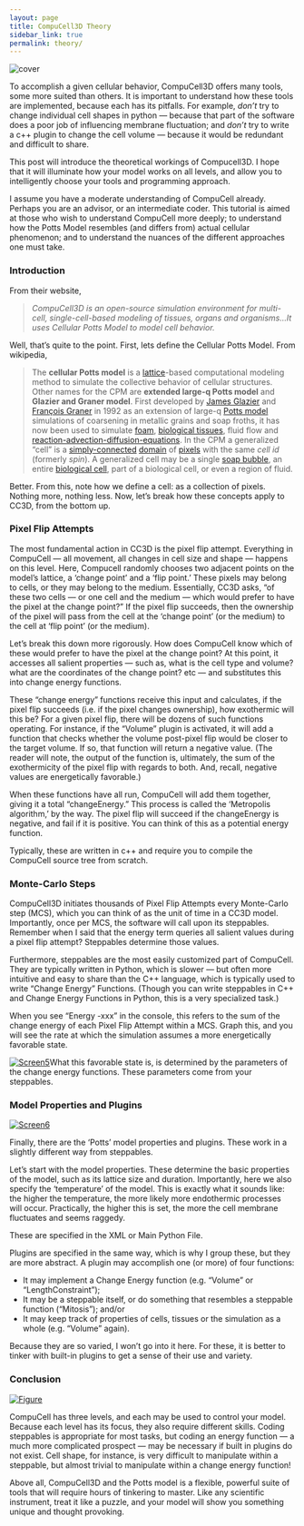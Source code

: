 ```yaml
---
layout: page
title: CompuCell3D Theory
sidebar_link: true
permalink: theory/
---
```


![cover](https://cc3dadvancedtuts.files.wordpress.com/2015/08/photo-sep-27-12-04-47-pm.jpg)

To accomplish a given cellular behavior, CompuCell3D offers many tools, some more suited than others. It is important to understand how these tools are implemented, because each has its pitfalls. For example, *don’t* try to change individual cell shapes in python — because that part of the software does a poor job of influencing membrane fluctuation; and *don’t* try to write a c++ plugin to change the cell volume — because it would be redundant and difficult to share.

This post will introduce the theoretical workings of Compucell3D. I hope that it will illuminate how your model works on all levels, and allow you to intelligently choose your tools and programming approach.

I assume you have a moderate understanding of CompuCell already. Perhaps you are an advisor, or an intermediate coder. This tutorial is aimed at those who wish to understand CompuCell more deeply; to understand how the Potts Model resembles (and differs from) actual cellular phenomenon; and to understand the nuances of the different approaches one must take.

### Introduction

From their website,

> *CompuCell3D is an open-source simulation environment for multi-cell, single-cell-based modeling of tissues, organs and organisms…It uses Cellular Potts Model to model cell behavior.*

Well, that’s quite to the point. First, lets define the Cellular Potts Model. From wikipedia,

> The **cellular Potts model** is a [lattice](https://en.wikipedia.org/wiki/Lattice_model_(physics))-based computational modeling method to simulate the collective behavior of cellular structures. Other names for the CPM are **extended large-q Potts model** and **Glazier and Graner model**. First developed by [James Glazier](https://en.wikipedia.org/w/index.php?title=James_Glazier&action=edit&redlink=1) and [François Graner](https://en.wikipedia.org/w/index.php?title=Fran%C3%A7ois_Graner&action=edit&redlink=1) in 1992 as an extension of large-q [Potts model](https://en.wikipedia.org/wiki/Potts_model) simulations of coarsening in metallic grains and soap froths, it has now been used to simulate [foam](https://en.wikipedia.org/wiki/Foam), [biological tissues](https://en.wikipedia.org/wiki/Biological_tissues), fluid flow and [reaction-advection-diffusion-equations](https://en.wikipedia.org/w/index.php?title=Reaction-advection-diffusion-equations&action=edit&redlink=1). In the CPM a generalized “cell” is a [simply-connected](https://en.wikipedia.org/wiki/Simply-connected) [domain](https://en.wikipedia.org/wiki/Subset) of [pixels](https://en.wikipedia.org/wiki/Pixels) with the same *cell id* (formerly *spin*). A generalized cell may be a single [soap bubble](https://en.wikipedia.org/wiki/Soap_bubble), an entire [biological cell](https://en.wikipedia.org/wiki/Biological_cell), part of a biological cell, or even a region of fluid.

Better. From this, note how we define a cell: as a collection of pixels. Nothing more, nothing less. Now, let’s break how these concepts apply to CC3D, from the bottom up.

### Pixel Flip Attempts

The most fundamental action in CC3D is the pixel flip attempt. Everything in CompuCell — all movement, all changes in cell size and shape — happens on this level. Here, Compucell randomly chooses two adjacent points on the model’s lattice, a ‘change point’ and a ‘flip point.’ These pixels may belong to cells, or they may belong to the medium. Essentially, CC3D asks, “of these two cells — or one cell and the medium — which would prefer to have the pixel at the change point?” If the pixel flip succeeds, then the ownership of the pixel will pass from the cell at the ‘change point’ (or the medium) to the cell at ‘flip point’ (or the medium).

Let’s break this down more rigorously. How does CompuCell know which of these would prefer to have the pixel at the change point? At this point, it accesses all salient properties — such as, what is the cell type and volume? what are the coordinates of the change point? etc — and substitutes this into change energy functions.

These “change energy” functions receive this input and calculates, if the pixel flip succeeds (i.e. if the pixel changes ownership), how exothermic will this be? For a given pixel flip, there will be dozens of such functions operating. For instance, if the “Volume” plugin is activated, it will add a function that checks whether the volume post-pixel flip would be closer to the target volume. If so, that function will return a negative value. (The reader will note, the output of the function is, ultimately, the sum of the exothermicity of the pixel flip with regards to both. And, recall, negative values are energetically favorable.)

When these functions have all run, CompuCell will add them together, giving it a total “changeEnergy.” This process is called the ‘Metropolis algorithm,’ by the way. The pixel flip will succeed if the changeEnergy is negative, and fail if it is positive. You can think of this as a potential energy function.

Typically, these are written in c++ and require you to compile the CompuCell source tree from scratch.

### Monte-Carlo Steps

CompuCell3D initiates thousands of Pixel Flip Attempts every Monte-Carlo step (MCS), which you can think of as the unit of time in a CC3D model. Importantly, once per MCS, the software will call upon its steppables. Remember when I said that the energy term queries all salient values during a pixel flip attempt? Steppables determine those values.

Furthermore, steppables are the most easily customized part of CompuCell. They are typically written in Python, which is slower — but often more intuitive and easy to share than the C++ language, which is typically used to write “Change Energy” Functions. (Though you can write steppables in C++ and Change Energy Functions in Python, this is a very specialized task.)

When you see “Energy -xxx” in the console, this refers to the sum of the change energy of each Pixel Flip Attempt within a MCS. Graph this, and you will see the rate at which the simulation assumes a more energetically favorable state.

[![Screen5](https://cc3dadvancedtuts.files.wordpress.com/2015/08/screen51.jpg?w=736&h=473)](https://cc3dadvancedtuts.files.wordpress.com/2015/08/screen51.jpg)What this favorable state is, is determined by the parameters of the change energy functions. These parameters come from your steppables.

### Model Properties and Plugins

[![Screen6](https://cc3dadvancedtuts.files.wordpress.com/2015/08/screen6.png?w=228&h=300)](https://cc3dadvancedtuts.files.wordpress.com/2015/08/screen6.png)

Finally, there are the ‘Potts’ model properties and plugins. These work in a slightly different way from steppables.

Let’s start with the model properties. These determine the basic properties of the model, such as its lattice size and duration. Importantly, here we also specify the ‘temperature’ of the model. This is exactly what it sounds like: the higher the temperature, the more likely more endothermic processes will occur. Practically, the higher this is set, the more the cell membrane fluctuates and seems raggedy.

These are specified in the XML or Main Python File.

Plugins are specified in the same way, which is why I group these, but they are more abstract. A plugin may accomplish one (or more) of four functions:

- It may implement a Change Energy function (e.g. “Volume” or “LengthConstraint”);
- It may be a steppable itself, or do something that resembles a steppable function (“Mitosis”); and/or
- It may keep track of properties of cells, tissues or the simulation as a whole (e.g. “Volume” again).

Because they are so varied, I won’t go into it here. For these, it is better to tinker with built-in plugins to get a sense of their use and variety.

### Conclusion

[![Figure](https://cc3dadvancedtuts.files.wordpress.com/2015/08/figure.png?w=300&h=233)](https://cc3dadvancedtuts.files.wordpress.com/2015/08/figure.png)

CompuCell has three levels, and each may be used to control your model. Because each level has its focus, they also require different skills. Coding steppables is appropriate for most tasks, but coding an energy function — a much more complicated prospect — may be necessary if built in plugins do not exist. Cell shape, for instance, is very difficult to manipulate within a steppable, but almost trivial to manipulate within a change energy function!

Above all, CompuCell3D and the Potts model is a flexible, powerful suite of tools that will require hours of tinkering to master. Like any scientific instrument, treat it like a puzzle, and your model will show you something unique and thought provoking.
